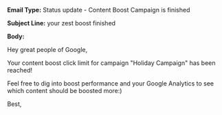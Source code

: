**Email Type:** Status update - Content Boost Campaign is finished

**Subject Line:** your zest boost finished

**Body:**

Hey great people of Google,

Your content boost click limit for campaign "Holiday Campaign" has been reached!

Feel free to dig into boost performance and your
Google Analytics to see which content should be boosted more:)

Best,
